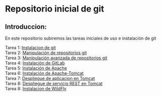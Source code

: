 # Repositorio inicial de git 

## Introduccion: 
En este repositorio subiremos las tareas iniciales de uso e instalación de git

Tarea 1: [Instalacion de git](instalacion.MD)  
Tarea 2: [Manipulación de repositorios git](manipulacion.MD)  
Tarea 3: [Manipulación avanzada de repositorios git](manipulacionAvanzada.MD)  
Tarea 4: [Instalación de GitLab](instalacionGitLab.MD)  
Tarea 5: [Instalación de Apache](instalacionApache.MD)  
Tarea 6: [Instalación de Apache-Tomcat](instalacionTomcat.MD)   
Tarea 7: [Despliegue de aplicacion en Tomcat](despliegueTomcat.MD)   
Tarea 8: [Despliegue de servicio REST en Tomcat](despliegueTomcat2.MD)   
Tarea 8: [Instalacion de WildFly](instalacionWildFly.MD)   


